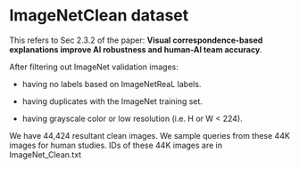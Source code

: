 # ImageNetClean dataset

This refers to Sec 2.3.2 of the paper: **Visual correspondence-based explanations improve AI
robustness and human-AI team accuracy**.

After filtering out ImageNet validation images:

- having no labels based on ImageNetReaL labels.

- having duplicates with the ImageNet training set.

- having grayscale color or  low resolution (i.e. H or W < 224).

We have 44,424 resultant clean images. We sample queries from these 44K images for human studies.
IDs of these 44K images are in ImageNet_Clean.txt

